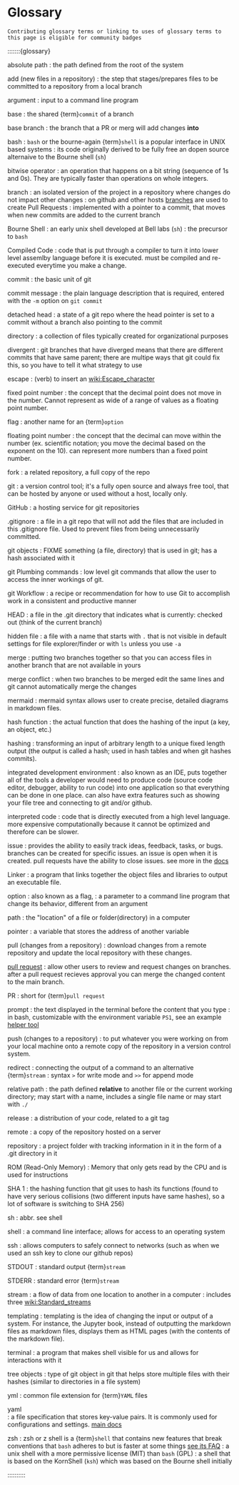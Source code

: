 # Glossary

```{tip}
Contributing glossary terms or linking to uses of glossary terms to this page is eligible for community badges
```

:::::::{glossary}

absolute path
:  the path defined from the root of the system

add (new files in a repository)
:  the step that stages/prepares files to be committed to a repository from a local branch

argument
:  input to a command line program

base
: the shared {term}`commit` of a branch

base branch
: the branch that a PR or merg will add changes **into**

bash
:  `bash` or the bourne-again {term}`shell` is a popular interface in UNIX based systems
:  its code originally derived to be fully free an dopen source alternaive to the Bourne shell (`sh`)

bitwise operator
:  an operation that happens on a bit string (sequence of 1s and 0s). They are typically faster than operations on whole integers. 


branch
:  an isolated version of the project in a repository where changes do not impact other changes
:  on github and other hosts [branches](https://docs.github.com/en/pull-requests/collaborating-with-pull-requests/proposing-changes-to-your-work-with-pull-requests/about-branches) are used to create Pull Requests 
:  implemented with a pointer to a commit, that moves when new commits are added to the current branch

Bourne Shell
:  an early unix shell developed at Bell labs (`sh`)
:  the precursor to `bash`

Compiled Code
:  code that is put through a compiler to turn it into lower level assemlby language before it is executed. must be compiled and re-executed everytime you make a change.

commit 
:  the basic unit of git

commit message
:  the plain language description that is required, entered with the `-m` option on `git commit`

detached head
:  a state of a git repo where the head pointer is set to a commit without a branch also pointing to the commit


directory
:  a collection of files typically created for organizational purposes

divergent
:  git branches that have diverged means that there are different commits that have same parent; there are multipe ways that git could fix this, so you have to tell it what strategy to use

escape
:  (verb) to insert an <wiki:Escape_character>


fixed point number
:  the concept that the decimal point does not move in the number. Cannot represent as wide of a range of values as a floating point number.

flag
: another name for an {term}`option`

floating point number
:  the concept that the decimal can move within the number (ex. scientific notation; you move the decimal based on the exponent on the 10). can represent more numbers than a fixed point number.

fork
:  a related repository, a full copy of the repo

git
:  a version control tool; it's a fully open source and always free tool, that can be hosted by anyone or used without a host, locally only.


GitHub
:  a hosting service for git repositories


.gitignore
:  a file in a git repo that will not add the files that are included in this .gitignore file. Used to prevent files from being unnecessarily committed.


git objects
:  FIXME something (a file, directory) that is used in git; has a hash associated with it


git Plumbing commands
:  low level git commands that allow the user to access the inner workings of git.


git Workflow
:  a recipe or recommendation for how to use Git to accomplish work in a consistent and productive manner


HEAD
:  a file in the .git directory that indicates what is currently:  checked out (think of the current branch)

hidden file
:  a file with a name that starts with `.` that is not visible in default settings for file explorer/finder or with `ls` unless you use  `-a` 

merge
:  putting two branches together so that you can access files in another branch that are not available in yours


merge conflict
:  when two branches to be merged edit the same lines and git cannot automatically merge the changes


mermaid
:  mermaid syntax allows user to create precise, detailed diagrams in markdown files.


hash function
:  the actual function that does the hashing of the input (a key, an object, etc.)


hashing
:  transforming an input of arbitrary length to a unique fixed length output (the output is called a hash; used in hash tables and when git hashes commits). 


integrated development environment
:  also known as an IDE, puts together all of the tools a developer would need to produce code (source code editor, debugger, ability to run code) into one application so that everything can be done in one place. can also have extra features such as showing your file tree and connecting to git and/or github.


interpreted code
:  code that is directly executed from a high level language. more expensive computationally because it cannot be optimized and therefore can be slower.


issue
:  provides the ability to easily track ideas, feedback, tasks, or bugs. branches can be created for specific issues. an issue is open when it is created. pull requests have the ability to close issues. see more in the [docs](https://docs.github.com/en/issues/tracking-your-work-with-issues/about-issues)


Linker
:  a program that links together the object files and libraries to output an executable file.


option
:  also known as a flag,
:  a parameter to a command line program that change its behavior, different from an argument


path
:  the "location" of a file or folder(directory) in a computer


pointer
:  a variable that stores the address of another variable


pull (changes from a repository)
:  download changes from a remote repository and update the local repository with these changes.


[pull request](https://docs.github.com/en/pull-requests/collaborating-with-pull-requests/proposing-changes-to-your-work-with-pull-requests/about-pull-requests)
:  allow other users to review and request changes on branches. after a pull request recieves approval you can merge the changed content to the main branch.


PR
:  short for {term}`pull request`


prompt
:  the text displayed in the terminal before the content that you type
:  in bash, customizable with the environment variable `PS1`, see an example [helper tool](https://bash-prompt-generator.org/)


push (changes to a repository)
:  to put whatever you were working on from your local machine onto a remote copy of the repository in a version control system.

redirect
:  connecting the output of a command to an alternative {term}`stream`
:  syntax `>` for write mode and `>>` for append mode

relative path
:  the path defined **relative** to another file or the current working directory; may start with a name, includes a single file name or may start with `./`


release
:  a distribution of your code, related to a git tag


remote
:  a copy of the repository hosted on a server


repository
:  a project folder with tracking information in it in the form of a .git directory in it


ROM (Read-Only Memory)
:  Memory that only gets read by the CPU and is used for instructions


SHA 1
:  the hashing function that git uses to hash its functions (found to have very serious collisions (two different inputs have same hashes), so a lot of software is switching to SHA 256)

sh
:  abbr. see shell

shell
:  a command line interface; allows for access to an operating system


ssh 
:  allows computers to safely connect to networks (such as when we used an ssh key to clone our github repos)

STDOUT
:  standard output {term}`stream`


STDERR
:  standard error {term}`stream`

stream
:  a flow of data from one location to another in a computer 
:  includes three <wiki:Standard_streams>

templating
:  templating is the idea of changing the input or output of a system. For instance, the Jupyter book, instead of outputting the markdown files as markdown files, displays them as HTML pages (with the contents of the markdown file).


terminal
:  a program that makes shell visible for us and allows for interactions with it


tree objects
:  type of git object in git that helps store multiple files with their hashes (similar to directories in a file system)


yml
:  common file extension for {term}`YAML` files


yaml  
:  a file specification that stores key-value pairs. It is commonly used for configurations and settings.  [main docs](https://yaml.org/)


zsh
:  zsh or z shell is a {term}`shell` that contains new features that break conventions that `bash` adheres to but is faster at some things [see its FAQ](https://zsh.sourceforge.io/FAQ/)
:  a unix shell with a more permissive license (MIT) than `bash` (GPL)
:  a shell that is based on the KornShell (`ksh`) which was based on the Bourne shell initially

::::::::::

